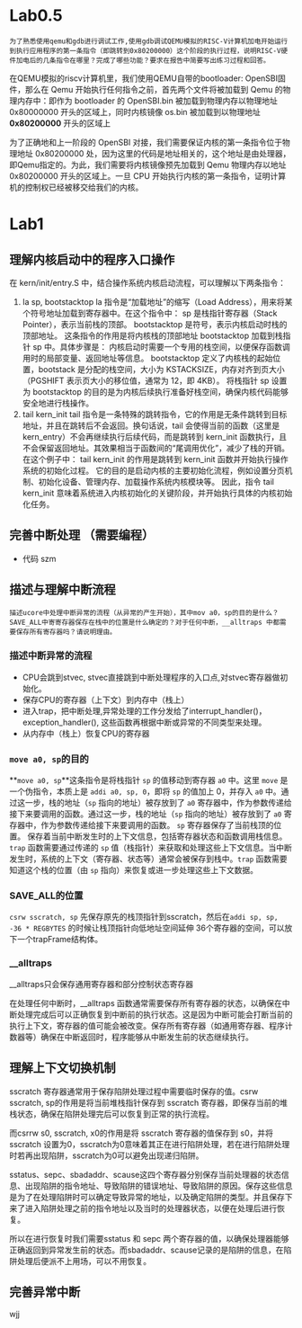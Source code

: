 # Lab0.5
    为了熟悉使用qemu和gdb进行调试工作,使用gdb调试QEMU模拟的RISC-V计算机加电开始运行到执行应用程序的第一条指令（即跳转到0x80200000）这个阶段的执行过程，说明RISC-V硬件加电后的几条指令在哪里？完成了哪些功能？要求在报告中简要写出练习过程和回答。

在QEMU模拟的riscv计算机里，我们使用QEMU自带的bootloader: OpenSBI固件，那么在 Qemu 开始执行任何指令之前，首先两个文件将被加载到 Qemu 的物理内存中：即作为 bootloader 的 OpenSBI.bin 被加载到物理内存以物理地址 0x80000000 开头的区域上，同时内核镜像 os.bin 被加载到以物理地址 **0x80200000** 开头的区域上

为了正确地和上一阶段的 OpenSBI 对接，我们需要保证内核的第一条指令位于物理地址 0x80200000 处，因为这里的代码是地址相关的，这个地址是由处理器，即Qemu指定的。为此，我们需要将内核镜像预先加载到 Qemu 物理内存以地址 0x80200000 开头的区域上。一旦 CPU 开始执行内核的第一条指令，证明计算机的控制权已经被移交给我们的内核。

# Lab1
##  理解内核启动中的程序入口操作
在 kern/init/entry.S 中，结合操作系统内核启动流程，可以理解以下两条指令：
1. la sp, bootstacktop
la 指令是“加载地址”的缩写（Load Address），用来将某个符号地址加载到寄存器中。在这个指令中：
sp 是栈指针寄存器（Stack Pointer），表示当前栈的顶部。
bootstacktop 是符号，表示内核启动时栈的顶部地址。
这条指令的作用是将内核栈的顶部地址 bootstacktop 加载到栈指针 sp 中。具体步骤是：
内核启动时需要一个专用的栈空间，以便保存函数调用时的局部变量、返回地址等信息。
bootstacktop 定义了内核栈的起始位置，bootstack 是分配的栈空间，大小为 KSTACKSIZE，内存对齐到页大小（PGSHIFT 表示页大小的移位值，通常为 12，即 4KB）。
将栈指针 sp 设置为 bootstacktop 的目的是为内核后续执行准备好栈空间，确保内核代码能够安全地进行栈操作。
2. tail kern_init
tail 指令是一条特殊的跳转指令，它的作用是无条件跳转到目标地址，并且在跳转后不会返回。换句话说，tail 会使得当前的函数（这里是 kern_entry）不会再继续执行后续代码，而是跳转到 kern_init 函数执行，且不会保留返回地址。其效果相当于函数间的“尾调用优化”，减少了栈的开销。
在这个例子中：
tail kern_init 的作用是跳转到 kern_init 函数并开始执行操作系统的初始化过程。
它的目的是启动内核的主要初始化流程，例如设置分页机制、初始化设备、管理内存、加载操作系统内核模块等。
因此，指令 tail kern_init 意味着系统进入内核初始化的关键阶段，并开始执行具体的内核初始化任务。
##  完善中断处理 （需要编程）
+ 代码
szm
## 描述与理解中断流程
    描述ucore中处理中断异常的流程（从异常的产生开始），其中mov a0，sp的目的是什么？
    SAVE_ALL中寄寄存器保存在栈中的位置是什么确定的？对于任何中断，__alltraps 中都需要保存所有寄存器吗？请说明理由。
### 描述中断异常的流程
+ CPU会跳到stvec, stvec直接跳到中断处理程序的入口点,对stvec寄存器做初始化。
+ 保存CPU的寄存器（上下文）到内存中（栈上）
+ 进入trap，把中断处理,异常处理的工作分发给了interrupt_handler()，exception_handler(), 这些函数再根据中断或异常的不同类型来处理。
+ 从内存中（栈上）恢复CPU的寄存器
### `move a0, sp`的目的
**`move a0, sp`**这条指令是将栈指针 `sp` 的值移动到寄存器 `a0` 中。这里 `move` 是一个伪指令，本质上是 `addi a0, sp, 0`，即将 `sp` 的值加上 0，并存入 `a0` 中。通过这一步，栈的地址（`sp` 指向的地址）被存放到了 `a0` 寄存器中，作为参数传递给接下来要调用的函数。通过这一步，栈的地址（`sp` 指向的地址）被存放到了 `a0` 寄存器中，作为参数传递给接下来要调用的函数。
`sp` 寄存器保存了当前栈顶的位置。
保存着当前中断发生时的上下文信息，包括寄存器状态和函数调用栈信息。`trap` 函数需要通过传递的 `sp` 值（栈指针）来获取和处理这些上下文信息。当中断发生时，系统的上下文（寄存器、状态等）通常会被保存到栈中。`trap` 函数需要知道这个栈的位置（由 `sp` 指向）来恢复或进一步处理这些上下文数据。
### SAVE_ALL的位置
`csrw sscratch, sp` 先保存原先的栈顶指针到sscratch，然后在`addi sp, sp, -36 * REGBYTES` 的时候让栈顶指针向低地址空间延伸 36个寄存器的空间，可以放下一个trapFrame结构体。
### __alltraps
__alltraps只会保存通用寄存器和部分控制状态寄存器


在处理任何中断时，__alltraps 函数通常需要保存所有寄存器的状态，以确保在中断处理完成后可以正确恢复到中断前的执行状态。这是因为中断可能会打断当前的执行上下文，寄存器的值可能会被改变。保存所有寄存器（如通用寄存器、程序计数器等）确保在中断返回时，程序能够从中断发生前的状态继续执行。

## 理解上下文切换机制
sscratch 寄存器通常用于保存陷阱处理过程中需要临时保存的值。csrw sscratch, sp的作用是将当前堆栈指针保存到 sscratch 寄存器，即保存当前的堆栈状态，确保在陷阱处理完后可以恢复到正常的执行流程。

而csrrw s0, sscratch, x0的作用是将 sscratch 寄存器的值保存到 s0，并将 sscratch 设置为0，sscratch为0意味着其正在进行陷阱处理，若在进行陷阱处理时若再出现陷阱，sscratch为0可以避免出现递归陷阱。

sstatus、sepc、sbadaddr、scause这四个寄存器分别保存当前处理器的状态信息、出现陷阱的指令地址、导致陷阱的错误地址、导致陷阱的原因。保存这些信息是为了在处理陷阱时可以确定导致异常的地址，以及确定陷阱的类型。并且保存下来了进入陷阱处理之前的指令地址以及当时的处理器状态，以便在处理后进行恢复。

所以在进行恢复时我们需要sstatus 和 sepc 两个寄存器的值，以确保处理器能够正确返回到异常发生前的状态。而sbadaddr、scause记录的是陷阱的信息，在陷阱处理后便派不上用场，可以不用恢复。

## 完善异常中断
wjj



